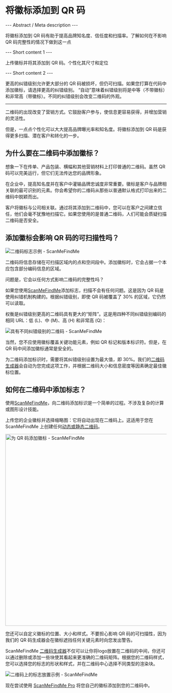 <h1>将徽标添加到 QR 码</h1>

--- Abstract / Meta description ---

将徽标添加到 QR 码有助于提高品牌知名度、信任度和扫描率。了解如何在不影响 QR 码完整性的情况下做到这一点

--- Short content 1 ---

上传徽标并将其添加到 QR 码。个性化其尺寸和定位

--- Short content 2 ---

更高的纠错级别允许更大部分的 QR 码被损坏，但仍可扫描。如果您打算在代码中添加徽标，请选择更高的纠错级别。 “自动”意味着纠错级别将是中等（不带徽标）和非常高（带徽标）。不同的纠错级别会改变二维码的外观。

----------

<p>二维码的出现改变了营销方式。它鼓励客户参与，使信息更容易获得，并增加营销的灵活性。 </p>

<p>但是，一点点个性化可以大大提高品牌曝光率和知名度。将徽标添加到 QR 码是获得更多扫描、潜在客户和转化的一步。 </p>

<h2> 为什么要在二维码中添加徽标？</h2>

<p>想象一下在传单、产品包装、横幅和其他营销材料上打印普通的二维码。虽然 QR 码可以完美运行，但它们无法传达您的品牌形象。</p>

<p>在企业中，提高知名度并在客户中灌输品牌忠诚度非常重要。徽标是客户与品牌相关联的最可识别的元素。你会希望你的二维码从那些以普通默认格式打印出来的二维码中脱颖而出。</p>

<p>客户将徽标与公司相关联。通过将其添加到二维码中，您可以在客户之间建立信任，他们会毫不犹豫地扫描它。如果您使用的是普通二维码，人们可能会质疑扫描二维码是否安全。</p>

<h2>添加徽标会影响 QR 码的可扫描性吗？</h2>

<p class="imageholder">
    <img src="https://media.scanmefindme.com/blog/about_logos/files/img 1 - qr code with logo.png"
        alt="二维码标志示例 - ScanMeFindMe">
</p>

<p>二维码将信息存储在可扫描区域内的点和空间段中。添加徽标时，它会占据一个本应包含部分编码信息的区域。</p>

<p>问题是，它会以任何方式影响二维码的完整性吗？</p>

<p>如果您使用<a href="#static:url" title="二维码生成器ScanMeFindMe">ScanMeFindMe</a>添加标志，扫描不会有任何问题。这是因为 QR 码是使用纠错机制构建的。根据纠错级别，即使 QR 码被覆盖了 30% 的区域，它仍然可以读取。</p>

<p>权衡是纠错级别更高的二维码具有更大的“矩阵”。这是用四种不同纠错级别编码的相同 URL：低 (L)、中 (M)、高 (H) 和非常高 (Q)：</p>

<p class="imageholder">
    <img src="https://media.scanmefindme.com/blog/about_logos/files/img 2 - diff matrix.png"
        alt="具有不同纠错级别的二维码 - ScanMeFindMe">
</p>

<p>当然，您不应使用徽标覆盖关键功能元素，例如 QR 标记和版本标识符。但是，在 QR 码中间添加徽标通常是安全的。</p>

<p>为二维码添加标识时，需要将其纠错级别设置为最大值，即 30%。我们的<a href="#static:url">二维码生成器</a>会自动为您完成这项工作，并根据二维码大小和信息密度等因素确定最佳徽标位置。</p>

<h2> 如何在二维码中添加标志？</h2>

<p>使用<a href="#static:url" title="向二维码添加标识">ScanMeFindMe</a>，向二维码添加标识是一个简单的过程。不涉及复杂的计算或图形设计技能。</p>

<p>上传您的企业徽标并选择缩略图：它将自动出现在二维码上。这适用于您在 ScanMeFindMe 上创建任何<a href="#about:product">动态或静态二维码</a>。</p>

<p class="imageholder">
    <img src="https://media.scanmefindme.com/blog/about_logos/files/img 3 - adding logo.png" width="600"
        alt="为 QR 码添加徽标 - ScanMeFindMe">
</p>

<p>您还可以自定义徽标的位置、大小和样式。不要担心影响 QR 码的可扫描性，因为我们的 QR 码生成器会在徽标遮挡任何关键元素时向您发出警告。</p>

<p>ScanMeFindMe <a href="#static:url">二维码生成器</a>不仅可以让你将logo放置在二维码的中间，你还可以通过删除或添加一些块使其看起来更准确的二维码矩阵。根据您的二维码样式，您可以选择您的标志的形状和样式，并在二维码中心选择不同类型的渲染块。</p>

<p class="imageholder">
    <img src="https://media.scanmefindme.com/blog/about_logos/files/img 4 - center of qr.png"
        alt="二维码上的标志放置示例 - ScanMeFindMe">
</p>

<p>现在尝试使用 <a href="#pro">ScanMeFindMe Pro</a> 将您自己的徽标添加到您的二维码中。</p>
